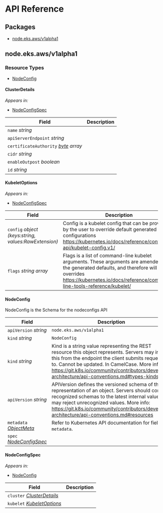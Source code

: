# API Reference

## Packages
- [node.eks.aws/v1alpha1](#nodeeksawsv1alpha1)

## node.eks.aws/v1alpha1

### Resource Types
- [NodeConfig](#nodeconfig)

#### ClusterDetails

_Appears in:_
- [NodeConfigSpec](#nodeconfigspec)

| Field | Description |
| --- | --- |
| `name` _string_ |  |
| `apiServerEndpoint` _string_ |  |
| `certificateAuthority` _[byte](https://kubernetes.io/docs/reference/generated/kubernetes-api/v1.29/#byte-v1-meta) array_ |  |
| `cidr` _string_ |  |
| `enableOutpost` _boolean_ |  |
| `id` _string_ |  |

#### KubeletOptions

_Appears in:_
- [NodeConfigSpec](#nodeconfigspec)

| Field | Description |
| --- | --- |
| `config` _object (keys:string, values:RawExtension)_ | Config is a kubelet config that can be provided by the user to override default generated configurations https://kubernetes.io/docs/reference/config-api/kubelet-config.v1/ |
| `flags` _string array_ | Flags is a list of command-line kubelet arguments. These arguments are amended to the generated defaults, and therefore will act as overrides https://kubernetes.io/docs/reference/command-line-tools-reference/kubelet/ |

#### NodeConfig

NodeConfig is the Schema for the nodeconfigs API

| Field | Description |
| --- | --- |
| `apiVersion` _string_ | `node.eks.aws/v1alpha1`
| `kind` _string_ | `NodeConfig`
| `kind` _string_ | Kind is a string value representing the REST resource this object represents. Servers may infer this from the endpoint the client submits requests to. Cannot be updated. In CamelCase. More info: https://git.k8s.io/community/contributors/devel/sig-architecture/api-conventions.md#types-kinds |
| `apiVersion` _string_ | APIVersion defines the versioned schema of this representation of an object. Servers should convert recognized schemas to the latest internal value, and may reject unrecognized values. More info: https://git.k8s.io/community/contributors/devel/sig-architecture/api-conventions.md#resources |
| `metadata` _[ObjectMeta](https://kubernetes.io/docs/reference/generated/kubernetes-api/v1.29/#objectmeta-v1-meta)_ | Refer to Kubernetes API documentation for fields of `metadata`. |
| `spec` _[NodeConfigSpec](#nodeconfigspec)_ |  |

#### NodeConfigSpec

_Appears in:_
- [NodeConfig](#nodeconfig)

| Field | Description |
| --- | --- |
| `cluster` _[ClusterDetails](#clusterdetails)_ |  |
| `kubelet` _[KubeletOptions](#kubeletoptions)_ |  |

